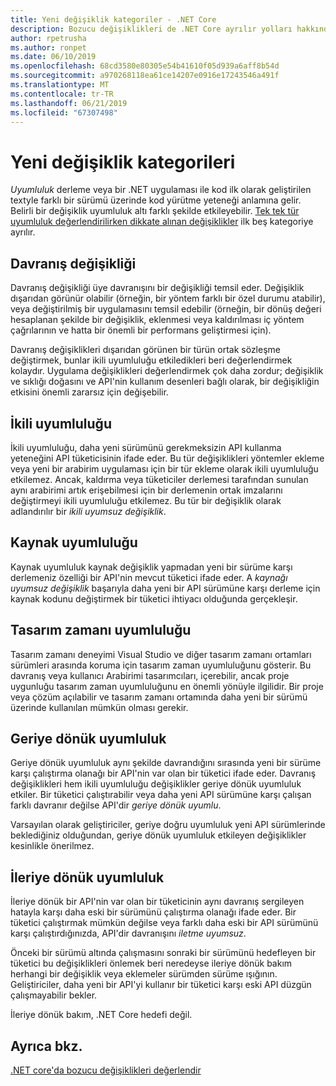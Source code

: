 ```yaml
---
title: Yeni değişiklik kategoriler - .NET Core
description: Bozucu değişiklikleri de .NET Core ayrılır yolları hakkında bilgi edinin.
author: rpetrusha
ms.author: ronpet
ms.date: 06/10/2019
ms.openlocfilehash: 68cd3580e80305e54b41610f05d939a6aff8b54d
ms.sourcegitcommit: a970268118ea61ce14207e0916e17243546a491f
ms.translationtype: MT
ms.contentlocale: tr-TR
ms.lasthandoff: 06/21/2019
ms.locfileid: "67307498"
---
```

# <a name="breaking-change-categories"></a>Yeni değişiklik kategorileri

*Uyumluluk* derleme veya bir .NET uygulaması ile kod ilk olarak geliştirilen textyle farklı bir sürümü üzerinde kod yürütme yeteneği anlamına gelir. Belirli bir değişiklik uyumluluk altı farklı şekilde etkileyebilir. [Tek tek tür uyumluluk değerlendirilirken dikkate alınan değişiklikler](index.md) ilk beş kategoriye ayrılır. 

## <a name="behavioral-change"></a>Davranış değişikliği

Davranış değişikliği üye davranışını bir değişikliği temsil eder. Değişiklik dışarıdan görünür olabilir (örneğin, bir yöntem farklı bir özel durumu atabilir), veya değiştirilmiş bir uygulamasını temsil edebilir (örneğin, bir dönüş değeri hesaplanan şekilde bir değişiklik, eklenmesi veya kaldırılması iç yöntem çağrılarının ve hatta bir önemli bir performans geliştirmesi için).

Davranış değişiklikleri dışarıdan görünen bir türün ortak sözleşme değiştirmek, bunlar ikili uyumluluğu etkiledikleri beri değerlendirmek kolaydır. Uygulama değişiklikleri değerlendirmek çok daha zordur; değişiklik ve sıklığı doğasını ve API'nin kullanım desenleri bağlı olarak, bir değişikliğin etkisini önemli zararsız için değişebilir.  

## <a name="binary-compatibility"></a>İkili uyumluluğu

İkili uyumluluğu, daha yeni sürümünü gerekmeksizin API kullanma yeteneğini API tüketicisinin ifade eder. Bu tür değişiklikleri yöntemler ekleme veya yeni bir arabirim uygulaması için bir tür ekleme olarak ikili uyumluluğu etkilemez. Ancak, kaldırma veya tüketiciler derlemesi tarafından sunulan aynı arabirimi artık erişebilmesi için bir derlemenin ortak imzalarını değiştirmeyi ikili uyumluluğu etkilemez. Bu tür bir değişiklik olarak adlandırılır bir *ikili uyumsuz değişiklik*.

## <a name="source-compatibility"></a>Kaynak uyumluluğu

 Kaynak uyumluluk kaynak değişiklik yapmadan yeni bir sürüme karşı derlemeniz özelliği bir API'nin mevcut tüketici ifade eder. A *kaynağı uyumsuz değişiklik* başarıyla daha yeni bir API sürümüne karşı derleme için kaynak kodunu değiştirmek bir tüketici ihtiyacı olduğunda gerçekleşir.

## <a name="design-time-compatibility"></a>Tasarım zamanı uyumluluğu

Tasarım zamanı deneyimi Visual Studio ve diğer tasarım zamanı ortamları sürümleri arasında koruma için tasarım zaman uyumluluğunu gösterir. Bu davranış veya kullanıcı Arabirimi tasarımcıları, içerebilir, ancak proje uygunluğu tasarım zaman uyumluluğunu en önemli yönüyle ilgilidir. Bir proje veya çözüm açılabilir ve tasarım zamanı ortamında daha yeni bir sürümü üzerinde kullanılan mümkün olması gerekir.

## <a name="backwards-compatibility"></a>Geriye dönük uyumluluk

Geriye dönük uyumluluk aynı şekilde davrandığını sırasında yeni bir sürüme karşı çalıştırma olanağı bir API'nin var olan bir tüketici ifade eder. Davranış değişiklikleri hem ikili uyumluluğu değişiklikler geriye dönük uyumluluk etkiler. Bir tüketici çalıştırabilir veya daha yeni API sürümüne karşı çalışan farklı davranır değilse API'dir *geriye dönük uyumlu*.

Varsayılan olarak geliştiriciler, geriye doğru uyumluluk yeni API sürümlerinde beklediğiniz olduğundan, geriye dönük uyumluluk etkileyen değişiklikler kesinlikle önerilmez.

## <a name="forward-compatibility"></a>İleriye dönük uyumluluk

İleriye dönük bir API'nin var olan bir tüketicinin aynı davranış sergileyen hatayla karşı daha eski bir sürümünü çalıştırma olanağı ifade eder. Bir tüketici çalıştırmak mümkün değilse veya farklı daha eski bir API sürümünü karşı çalıştırdığınızda, API'dir davranışını *iletme uyumsuz*. 

Önceki bir sürümü altında çalışmasını sonraki bir sürümünü hedefleyen bir tüketici bu değişiklikleri önlemek beri neredeyse ileriye dönük bakım herhangi bir değişiklik veya eklemeler sürümden sürüme ışığının. Geliştiriciler, daha yeni bir API'yi kullanır bir tüketici karşı eski API düzgün çalışmayabilir bekler. 

İleriye dönük bakım, .NET Core hedefi değil.

## <a name="see-also"></a>Ayrıca bkz.

[.NET core'da bozucu değişiklikleri değerlendir](index.md)
